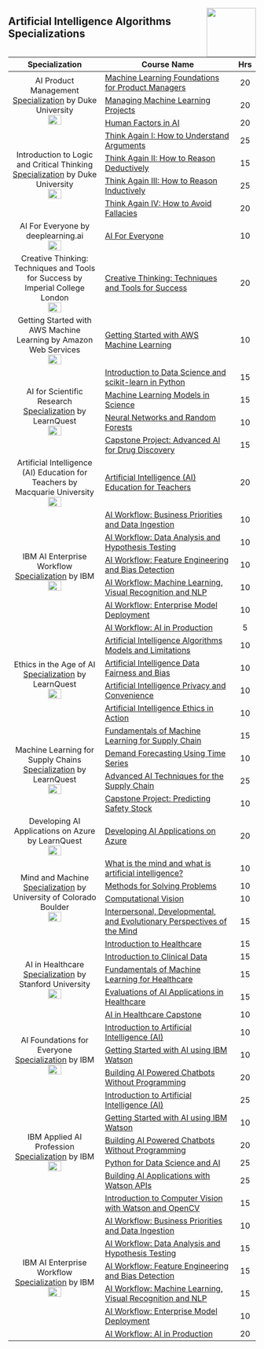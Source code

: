 <img align="right" width="100" src="https://github.com/cs-MohamedAyman/cs-MohamedAyman/blob/main/repos-logos/coursera.jpg"></img>

## Artificial Intelligence Algorithms Specializations

<table>
    <thead>
        <tr>
            <th width="40%">Specialization</th>
            <th width="60%">Course Name</th>
            <th>Hrs</th>
        </tr>
    </thead>
    <tbody>
            <tr>
                <td rowspan=3 align="center">
AI Product Management
<a href="https://www.coursera.org/specializations/ai-product-management-duke">Specialization</a> by Duke University<br>
<img src="https://github.com/cs-MohamedAyman/eLearning-Platforms/blob/master/Coursera-Specializations/org-logos/duke%20university.jpg" width="40%">
                </td>
                <td><a href="https://www.coursera.org/learn/machine-learning-foundations-for-product-managers">Machine Learning Foundations for Product Managers</a></td>
                <td align="center">20</td>
            </tr>
            <tr>
                <td><a href="https://www.coursera.org/learn/managing-machine-learning-projects">Managing Machine Learning Projects</a></td>
                <td align="center">20</td>
            </tr>
            <tr>
                <td><a href="https://www.coursera.org/learn/human-factors-in-artificial-intelligence">Human Factors in AI</a></td>
                <td align="center">20</td>
            </tr>
            <tr>
                <td rowspan=4 align="center">
Introduction to Logic and Critical Thinking
<a href="https://www.coursera.org/specializations/logic-critical-thinking-duke">Specialization</a> by Duke University<br>
<img src="https://github.com/cs-MohamedAyman/eLearning-Platforms/blob/master/Coursera-Specializations/org-logos/duke%20university.jpg" width="40%">
                </td>
                <td><a href="https://www.coursera.org/learn/understanding-arguments">Think Again I: How to Understand Arguments</a></td>
                <td align="center">25</td>
            </tr>
            <tr>
                <td><a href="https://www.coursera.org/learn/deductive-reasoning">Think Again II: How to Reason Deductively</a></td>
                <td align="center">15</td>
            </tr>
            <tr>
                <td><a href="https://www.coursera.org/learn/inductive-reasoning">Think Again III: How to Reason Inductively</a></td>
                <td align="center">25</td>
            </tr>
            <tr>
                <td><a href="https://www.coursera.org/learn/logical-fallacies">Think Again IV: How to Avoid Fallacies</a></td>
                <td align="center">20</td>
            </tr>
            <tr>
                <td rowspan=1 align="center">
AI For Everyone by deeplearning.ai<br>
<img src="https://github.com/cs-MohamedAyman/eLearning-Platforms/blob/master/Coursera-Specializations/org-logos/deeplearning.ai.jpg" width="40%">
                </td>
                <td><a href="https://www.coursera.org/learn/ai-for-everyone">AI For Everyone</a></td>
                <td align="center">10</td>
            </tr>
            <tr>
                <td rowspan=1 align="center">
Creative Thinking: Techniques and Tools for Success by Imperial College London<br>
<img src="https://github.com/cs-MohamedAyman/eLearning-Platforms/blob/master/Coursera-Specializations/org-logos/imperial%20college%20london.jpg" width="40%">
                </td>
                <td><a href="https://www.coursera.org/learn/creative-thinking-techniques-and-tools-for-success">Creative Thinking: Techniques and Tools for Success</a></td>
                <td align="center">20</td>
            </tr>
            <tr>
                <td rowspan=1 align="center">
Getting Started with AWS Machine Learning by Amazon Web Services<br>
<img src="https://github.com/cs-MohamedAyman/eLearning-Platforms/blob/master/Coursera-Specializations/org-logos/amazon%20web%20services.jpg" width="40%">
                </td>
                <td><a href="https://www.coursera.org/learn/aws-machine-learning">Getting Started with AWS Machine Learning</a></td>
                <td align="center">10</td>
            </tr>
            <tr>
                <td rowspan=4 align="center">
AI for Scientific Research
<a href="https://www.coursera.org/specializations/artificial-intelligence-scientific-research">Specialization</a> by LearnQuest<br>
<img src="https://github.com/cs-MohamedAyman/eLearning-Platforms/blob/master/Coursera-Specializations/org-logos/learnquest.jpg" width="40%">
                </td>
                <td><a href="https://www.coursera.org/learn/data-science-and-scikit-learn-in-python">Introduction to Data Science and scikit-learn in Python</a></td>
                <td align="center">15</td>
            </tr>
            <tr>
                <td><a href="https://www.coursera.org/learn/machine-learning-models-in-science">Machine Learning Models in Science</a></td>
                <td align="center">15</td>
            </tr>
            <tr>
                <td><a href="https://www.coursera.org/learn/neural-networks-random-forests">Neural Networks and Random Forests</a></td>
                <td align="center">10</td>
            </tr>
            <tr>
                <td><a href="https://www.coursera.org/learn/ai-for-drug-discovery">Capstone Project: Advanced AI for Drug Discovery</a></td>
                <td align="center">15</td>
            </tr>
            <tr>
                <td rowspan=1 align="center">
Artificial Intelligence (AI) Education for Teachers by Macquarie University<br>
<img src="https://github.com/cs-MohamedAyman/eLearning-Platforms/blob/master/Coursera-Specializations/org-logos/macquarie%20university.jpg" width="40%">
                </td>
                <td><a href="https://www.coursera.org/learn/artificial-intelligence-education-for-teachers">Artificial Intelligence (AI) Education for Teachers</a></td>
                <td align="center">20</td>
            </tr>
            <tr>
                <td rowspan=6 align="center">
IBM AI Enterprise Workflow
<a href="https://www.coursera.org/specializations/ibm-ai-workflow">Specialization</a> by IBM<br>
<img src="https://github.com/cs-MohamedAyman/eLearning-Platforms/blob/master/Coursera-Specializations/org-logos/ibm.jpg" width="40%">
                </td>
                <td><a href="https://www.coursera.org/learn/ibm-ai-workflow-business-priorities-data-ingestion">AI Workflow: Business Priorities and Data Ingestion</a></td>
                <td align="center">10</td>
            </tr>
            <tr>
                <td><a href="https://www.coursera.org/learn/ibm-ai-workflow-data-analysis-hypothesis-testing">AI Workflow: Data Analysis and Hypothesis Testing</a></td>
                <td align="center">10</td>
            </tr>
            <tr>
                <td><a href="https://www.coursera.org/learn/ibm-ai-workflow-feature-engineering-bias-detection">AI Workflow: Feature Engineering and Bias Detection</a></td>
                <td align="center">10</td>
            </tr>
            <tr>
                <td><a href="https://www.coursera.org/learn/ibm-ai-workflow-machine-learning-vr-nlp">AI Workflow: Machine Learning, Visual Recognition and NLP</a></td>
                <td align="center">10</td>
            </tr>
            <tr>
                <td><a href="https://www.coursera.org/learn/ibm-ai-workflow-machine-learning-model-deployment">AI Workflow: Enterprise Model Deployment</a></td>
                <td align="center">10</td>
            </tr>
            <tr>
                <td><a href="https://www.coursera.org/learn/ibm-ai-workflow-ai-production">AI Workflow: AI in Production</a></td>
                <td align="center">5</td>
            </tr>
            <tr>
                <td rowspan=4 align="center">
Ethics in the Age of AI
<a href="https://www.coursera.org/specializations/ethics-in-ai">Specialization</a> by LearnQuest<br>
<img src="https://github.com/cs-MohamedAyman/eLearning-Platforms/blob/master/Coursera-Specializations/org-logos/learnquest.jpg" width="40%">
                </td>
                <td><a href="https://www.coursera.org/learn/ai-algorithm-limitations">Artificial Intelligence Algorithms Models and Limitations</a></td>
                <td align="center">10</td>
            </tr>
            <tr>
                <td><a href="https://www.coursera.org/learn/ai-data-bias">Artificial Intelligence Data Fairness and Bias</a></td>
                <td align="center">10</td>
            </tr>
            <tr>
                <td><a href="https://www.coursera.org/learn/ai-privacy-and-convenience">Artificial Intelligence Privacy and Convenience</a></td>
                <td align="center">10</td>
            </tr>
            <tr>
                <td><a href="https://www.coursera.org/learn/ai-ethics-analysis">Artificial Intelligence Ethics in Action</a></td>
                <td align="center">10</td>
            </tr>
            <tr>
                <td rowspan=4 align="center">
Machine Learning for Supply Chains
<a href="https://www.coursera.org/specializations/machine-learning-supply-chain">Specialization</a> by LearnQuest<br>
<img src="https://github.com/cs-MohamedAyman/eLearning-Platforms/blob/master/Coursera-Specializations/org-logos/learnquest.jpg" width="40%">
                </td>
                <td><a href="https://www.coursera.org/learn/machine-learning-for-supply-chain-fundamentals">Fundamentals of Machine Learning for Supply Chain</a></td>
                <td align="center">15</td>
            </tr>
            <tr>
                <td><a href="https://www.coursera.org/learn/demand-prediction-using-time-series">Demand Forecasting Using Time Series</a></td>
                <td align="center">10</td>
            </tr>
            <tr>
                <td><a href="https://www.coursera.org/learn/advanced-ai-techniques-for-the-supply-chain">Advanced AI Techniques for the Supply Chain</a></td>
                <td align="center">25</td>
            </tr>
            <tr>
                <td><a href="https://www.coursera.org/learn/ml-safety-stock">Capstone Project: Predicting Safety Stock</a></td>
                <td align="center">10</td>
            </tr>
            <tr>
                <td rowspan=1 align="center">
Developing AI Applications on Azure by LearnQuest<br>
<img src="https://github.com/cs-MohamedAyman/eLearning-Platforms/blob/master/Coursera-Specializations/org-logos/learnquest.jpg" width="40%">
                </td>
                <td><a href="https://www.coursera.org/learn/developing-ai-applications-azure">Developing AI Applications on Azure</a></td>
                <td align="center">20</td>
            </tr>
            <tr>
                <td rowspan=4 align="center">
Mind and Machine
<a href="https://www.coursera.org/specializations/mind-machine">Specialization</a> by University of Colorado Boulder<br>
<img src="https://github.com/cs-MohamedAyman/eLearning-Platforms/blob/master/Coursera-Specializations/org-logos/university%20of%20colorado%20boulder.jpg" width="40%">
                </td>
                <td><a href="https://www.coursera.org/learn/mind-machine-artificial-intelligence">What is the mind and what is artificial intelligence?</a></td>
                <td align="center">10</td>
            </tr>
            <tr>
                <td><a href="https://www.coursera.org/learn/mind-machine-problem-solving-methods">Methods for Solving Problems</a></td>
                <td align="center">10</td>
            </tr>
            <tr>
                <td><a href="https://www.coursera.org/learn/mind-machine-computational-vision">Computational Vision</a></td>
                <td align="center">10</td>
            </tr>
            <tr>
                <td><a href="https://www.coursera.org/learn/mind-machine-perspectives">Interpersonal, Developmental, and Evolutionary Perspectives of the Mind</a></td>
                <td align="center">15</td>
            </tr>
            <tr>
                <td rowspan=5 align="center">
AI in Healthcare
<a href="https://www.coursera.org/specializations/ai-healthcare">Specialization</a> by Stanford University<br>
<img src="https://github.com/cs-MohamedAyman/eLearning-Platforms/blob/master/Coursera-Specializations/org-logos/stanford%20university.jpg" width="40%">
                </td>
                <td><a href="https://www.coursera.org/learn/intro-to-healthcare">Introduction to Healthcare</a></td>
                <td align="center">15</td>
            </tr>
            <tr>
                <td><a href="https://www.coursera.org/learn/introduction-clinical-data">Introduction to Clinical Data</a></td>
                <td align="center">15</td>
            </tr>
            <tr>
                <td><a href="https://www.coursera.org/learn/fundamental-machine-learning-healthcare">Fundamentals of Machine Learning for Healthcare</a></td>
                <td align="center">15</td>
            </tr>
            <tr>
                <td><a href="https://www.coursera.org/learn/evaluations-ai-applications-healthcare">Evaluations of AI Applications in Healthcare</a></td>
                <td align="center">15</td>
            </tr>
            <tr>
                <td><a href="https://www.coursera.org/learn/ai-in-healthcare-capstone">AI in Healthcare Capstone</a></td>
                <td align="center">10</td>
            </tr>
            <tr>
                <td rowspan=3 align="center">
AI Foundations for Everyone
<a href="https://www.coursera.org/specializations/ai-foundations-for-everyone">Specialization</a> by IBM<br>
<img src="https://github.com/cs-MohamedAyman/eLearning-Platforms/blob/master/Coursera-Specializations/org-logos/ibm.jpg" width="40%">
                </td>
                <td><a href="https://www.coursera.org/learn/introduction-to-ai">Introduction to Artificial Intelligence (AI)</a></td>
                <td align="center">10</td>
            </tr>
            <tr>
                <td><a href="https://www.coursera.org/learn/ai-with-ibm-watson">Getting Started with AI using IBM Watson</a></td>
                <td align="center">10</td>
            </tr>
            <tr>
                <td><a href="https://www.coursera.org/learn/building-ai-powered-chatbots">Building AI Powered Chatbots Without Programming</a></td>
                <td align="center">20</td>
            </tr>
            <tr>
                <td rowspan=6 align="center">
IBM Applied AI Profession
<a href="https://www.coursera.org/professional-certificates/applied-artifical-intelligence-ibm-watson-ai">Specialization</a> by IBM<br>
<img src="https://github.com/cs-MohamedAyman/eLearning-Platforms/blob/master/Coursera-Specializations/org-logos/ibm.jpg" width="40%">
                </td>
                <td><a href="https://www.coursera.org/learn/introduction-to-ai">Introduction to Artificial Intelligence (AI)</a></td>
                <td align="center">25</td>
            </tr>
            <tr>
                <td><a href="https://www.coursera.org/learn/ai-with-ibm-watson">Getting Started with AI using IBM Watson</a></td>
                <td align="center">10</td>
            </tr>
            <tr>
                <td><a href="https://www.coursera.org/learn/building-ai-powered-chatbots">Building AI Powered Chatbots Without Programming</a></td>
                <td align="center">20</td>
            </tr>
            <tr>
                <td><a href="https://www.coursera.org/learn/python-for-applied-data-science-ai">Python for Data Science and AI</a></td>
                <td align="center">25</td>
            </tr>
            <tr>
                <td><a href="https://www.coursera.org/learn/building-ai-applications">Building AI Applications with Watson APIs</a></td>
                <td align="center">25</td>
            </tr>
            <tr>
                <td><a href="https://www.coursera.org/learn/introduction-computer-vision-watson-opencv">Introduction to Computer Vision with Watson and OpenCV</a></td>
                <td align="center">15</td>
            </tr>
            <tr>
                <td rowspan=6 align="center">
IBM AI Enterprise Workflow
<a href="https://www.coursera.org/specializations/ibm-ai-workflow">Specialization</a> by IBM<br>
<img src="https://github.com/cs-MohamedAyman/eLearning-Platforms/blob/master/Coursera-Specializations/org-logos/ibm.jpg" width="40%">
                </td>
                <td><a href="https://www.coursera.org/learn/ibm-ai-workflow-business-priorities-data-ingestion">AI Workflow: Business Priorities and Data Ingestion</a></td>
                <td align="center">10</td>
            </tr>
            <tr>
                <td><a href="https://www.coursera.org/learn/ibm-ai-workflow-data-analysis-hypothesis-testing">AI Workflow: Data Analysis and Hypothesis Testing</a></td>
                <td align="center">15</td>
            </tr>
            <tr>
                <td><a href="https://www.coursera.org/learn/ibm-ai-workflow-feature-engineering-bias-detection">AI Workflow: Feature Engineering and Bias Detection</a></td>
                <td align="center">15</td>
            </tr>
            <tr>
                <td><a href="https://www.coursera.org/learn/ibm-ai-workflow-machine-learning-vr-nlp">AI Workflow: Machine Learning, Visual Recognition and NLP</a></td>
                <td align="center">15</td>
            </tr>
            <tr>
                <td><a href="https://www.coursera.org/learn/ibm-ai-workflow-machine-learning-model-deployment">AI Workflow: Enterprise Model Deployment</a></td>
                <td align="center">10</td>
            </tr>
            <tr>
                <td><a href="https://www.coursera.org/learn/ibm-ai-workflow-ai-production">AI Workflow: AI in Production</a></td>
                <td align="center">20</td>
            </tr>
    </tbody>
</table>
